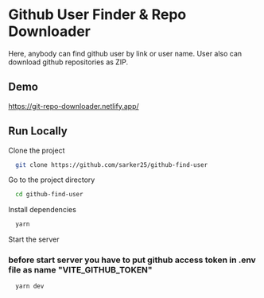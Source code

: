 # Github User Finder & Repo Downloader

Here, anybody can find github user by link or user name.
User also can download github repositories as ZIP.

## Demo

https://git-repo-downloader.netlify.app/

## Run Locally

Clone the project

```bash
  git clone https://github.com/sarker25/github-find-user
```

Go to the project directory

```bash
  cd github-find-user
```

Install dependencies

```bash
  yarn
```

Start the server

### before start server you have to put github access token in .env file as name "VITE_GITHUB_TOKEN"

```bash
  yarn dev
```
